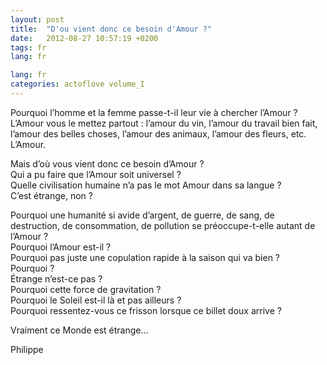 ```yaml
---
layout: post
title:  "D'ou vient donc ce besoin d'Amour ?"
date:   2012-08-27 10:57:19 +0200
tags: fr
lang: fr

lang: fr
categories: actoflove volume_I
---
```

Pourquoi l’homme et la femme passe-t-il leur vie à chercher l’Amour ? L’Amour vous le mettez partout : l’amour du vin, l’amour du travail bien fait, l’amour des belles choses, l’amour des animaux, l’amour des fleurs, etc. L’Amour.

Mais d’où vous vient donc ce besoin d’Amour ?<br>
Qui a pu faire que l’Amour soit universel ?<br>
Quelle civilisation humaine n’a pas le mot Amour dans sa langue ?<br>
C’est étrange, non ?<br>

Pourquoi une humanité si avide d’argent, de guerre, de sang, de destruction, de consommation, de pollution se préoccupe-t-elle autant de l’Amour ?<br>
Pourquoi l’Amour est-il ?<br>
Pourquoi pas juste une copulation rapide à la saison qui va bien ?<br>
Pourquoi ?<br>
Étrange n’est-ce pas ?<br>
Pourquoi cette force de gravitation ?<br>
Pourquoi le Soleil est-il là et pas ailleurs ?<br>
Pourquoi ressentez-vous ce frisson lorsque ce billet doux arrive ?

Vraiment ce Monde est étrange...

Philippe

<!-- 
Ce(tte) œuvre est mise à disposition selon les termes de la Licence Creative Commons Attribution - Pas d’Utilisation Commerciale 4.0 International.
-->
